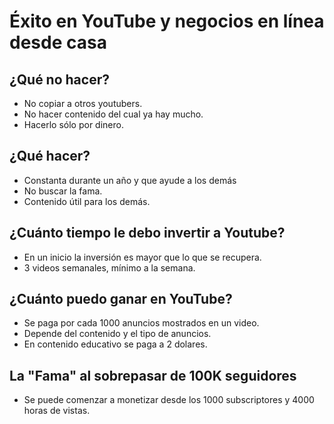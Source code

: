 # Éxito en YouTube y negocios en línea desde casa

## ¿Qué no hacer?

- No copiar a otros youtubers.
- No hacer contenido del cual ya hay mucho.
- Hacerlo sólo por dinero.

## ¿Qué hacer?

- Constanta durante un año y que ayude a los demás
- No buscar la fama.
- Contenido útil para los demás.

## ¿Cuánto tiempo le debo invertir a Youtube?

- En un inicio la inversión es mayor que lo que se recupera.
- 3 videos semanales, mínimo a la semana.

## ¿Cuánto puedo ganar en YouTube?

- Se paga por cada 1000 anuncios mostrados en un video.
- Depende del contenido y el tipo de anuncios.
- En contenido educativo se paga a 2 dolares.

## La "Fama" al sobrepasar de 100K seguidores

- Se puede comenzar a monetizar desde los 1000 subscriptores y 4000 horas de vistas.


